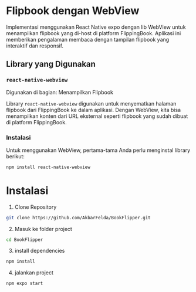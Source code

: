 # Flipbook dengan WebView  

Implementasi menggunakan React Native expo dengan lib WebView untuk menampilkan flipbook yang di-host di platform FlippingBook. Aplikasi ini memberikan pengalaman membaca dengan tampilan flipbook yang interaktif dan responsif.  

## Library yang Digunakan  
### `react-native-webview`  
Digunakan di bagian: Menampilkan Flipbook  

Library `react-native-webview` digunakan untuk menyematkan halaman flipbook dari FlippingBook ke dalam aplikasi. Dengan WebView, kita bisa menampilkan konten dari URL eksternal seperti flipbook yang sudah dibuat di platform FlippingBook.  

### Instalasi  
Untuk menggunakan WebView, pertama-tama Anda perlu menginstal library berikut:  

```bash  
npm install react-native-webview
```

# Instalasi
1. Clone Repository
```bash  
git clone https://github.com/AkbarFelda/BookFlipper.git
```
2. Masuk ke folder project
```bash  
cd BookFlipper
```
3. install dependencies
```bash  
npm install
```
4. jalankan project
```bash  
npm expo start
```
